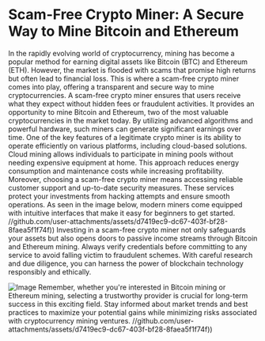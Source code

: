 # Scam-Free Crypto Miner: A Secure Way to Mine Bitcoin and Ethereum
In the rapidly evolving world of cryptocurrency, mining has become a popular method for earning digital assets like Bitcoin (BTC) and Ethereum (ETH). However, the market is flooded with scams that promise high returns but often lead to financial loss. This is where a scam-free crypto miner comes into play, offering a transparent and secure way to mine cryptocurrencies.
A scam-free crypto miner ensures that users receive what they expect without hidden fees or fraudulent activities. It provides an opportunity to mine Bitcoin and Ethereum, two of the most valuable cryptocurrencies in the market today. By utilizing advanced algorithms and powerful hardware, such miners can generate significant earnings over time.
One of the key features of a legitimate crypto miner is its ability to operate efficiently on various platforms, including cloud-based solutions. Cloud mining allows individuals to participate in mining pools without needing expensive equipment at home. This approach reduces energy consumption and maintenance costs while increasing profitability.
Moreover, choosing a scam-free crypto miner means accessing reliable customer support and up-to-date security measures. These services protect your investments from hacking attempts and ensure smooth operations. As seen in the image below, modern miners come equipped with intuitive interfaces that make it easy for beginners to get started.
 //github.com/user-attachments/assets/d7419ec9-dc67-403f-bf28-8faea5f1f74f))
Investing in a scam-free crypto miner not only safeguards your assets but also opens doors to passive income streams through Bitcoin and Ethereum mining. Always verify credentials before committing to any service to avoid falling victim to fraudulent schemes. With careful research and due diligence, you can harness the power of blockchain technology responsibly and ethically.

![Image](https://github.com/user-attachments/assets/d7419ec9-dc67-403f-bf28-8faea5f1f74f)
Remember, whether you're interested in Bitcoin mining or Ethereum mining, selecting a trustworthy provider is crucial for long-term success in this exciting field. Stay informed about market trends and best practices to maximize your potential gains while minimizing risks associated with cryptocurrency mining ventures.
 //github.com/user-attachments/assets/d7419ec9-dc67-403f-bf28-8faea5f1f74f))
